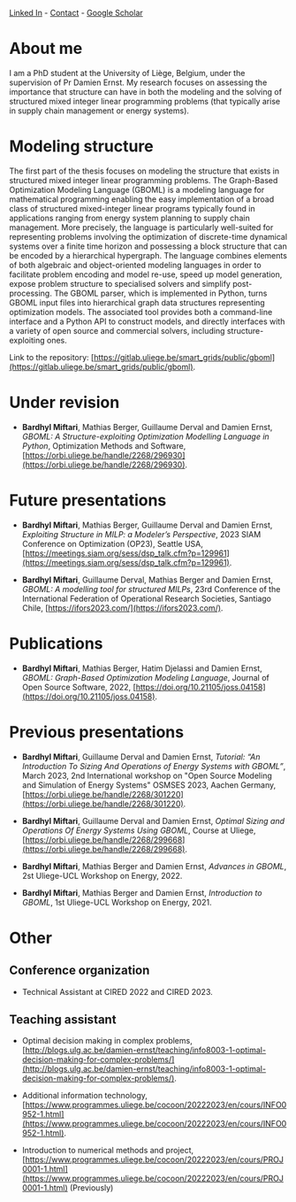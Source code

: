 [Linked In](https://www.linkedin.com/in/bardhyl-miftari/) - [Contact](https://www.uliege.be/cms/c_9054334/fr/repertoire?uid=u235534) - [Google Scholar](https://scholar.google.com/citations?user=pznB6GoAAAAJ&hl=fr&oi=ao)

# About me

I am a PhD student at the University of Liège, Belgium, under the supervision of Pr Damien Ernst. My research focuses on assessing the importance that structure can have in both the modeling and the solving of structured mixed integer linear programming problems (that typically arise in supply chain management or energy systems). 

# Modeling structure
The first part of the thesis focuses on modeling the structure that exists in structured mixed integer linear programming problems. The Graph-Based Optimization Modeling Language (GBOML) is a modeling language for mathematical programming enabling the easy implementation of a broad class of structured mixed-integer linear programs typically found in applications ranging from energy system planning to supply chain management. More precisely, the language is particularly well-suited for representing problems involving the optimization of discrete-time dynamical systems over a finite time horizon and possessing a block structure that can be encoded by a hierarchical hypergraph. The language combines elements of both algebraic and object-oriented modeling languages in order to facilitate problem encoding and model re-use, speed up model generation, expose problem structure to specialised solvers and simplify post-processing. The GBOML parser, which is implemented in Python, turns GBOML input files into hierarchical graph data structures representing optimization models. The associated tool provides both a command-line interface and a Python API to construct models, and directly interfaces with a variety of open source and commercial solvers, including structure-exploiting ones. 

Link to the repository: [https://gitlab.uliege.be/smart_grids/public/gboml](https://gitlab.uliege.be/smart_grids/public/gboml).

# Under revision

- **Bardhyl Miftari**, Mathias Berger, Guillaume Derval and Damien Ernst, _GBOML: A Structure-exploiting Optimization Modelling Language in Python_, Optimization Methods and Software, [https://orbi.uliege.be/handle/2268/296930](https://orbi.uliege.be/handle/2268/296930).

# Future presentations 

- **Bardhyl Miftari**, Mathias Berger, Guillaume Derval and Damien Ernst, _Exploiting Structure in MILP: a Modeler’s Perspective_, 2023 SIAM Conference on Optimization (OP23), Seattle USA, [https://meetings.siam.org/sess/dsp_talk.cfm?p=129961](https://meetings.siam.org/sess/dsp_talk.cfm?p=129961).

- **Bardhyl Miftari**, Guillaume Derval, Mathias Berger and Damien Ernst, _GBOML: A modelling tool for structured MILPs_, 23rd Conference of the International Federation of Operational Research Societies, Santiago Chile, [https://ifors2023.com/](https://ifors2023.com/).

# Publications

- **Bardhyl Miftari**, Mathias Berger, Hatim Djelassi and Damien Ernst, _GBOML: Graph-Based Optimization Modeling Language_, Journal of Open Source Software, 2022, [https://doi.org/10.21105/joss.04158](https://doi.org/10.21105/joss.04158).

# Previous presentations

- **Bardhyl Miftari**, Guillaume Derval and Damien Ernst, _Tutorial: “An Introduction To Sizing And Operations of Energy Systems with GBOML”_, March 2023, 2nd International workshop on "Open Source Modeling and Simulation of Energy Systems" OSMSES 2023, Aachen Germany, [https://orbi.uliege.be/handle/2268/301220](https://orbi.uliege.be/handle/2268/301220).

- **Bardhyl Miftari**, Guillaume Derval and Damien Ernst, _Optimal Sizing and Operations Of Energy Systems Using GBOML_, Course at Uliege, [https://orbi.uliege.be/handle/2268/299668](https://orbi.uliege.be/handle/2268/299668). 

- **Bardhyl Miftari**, Mathias Berger and Damien Ernst, _Advances in GBOML_, 2st Uliege-UCL Workshop on Energy, 2022.

- **Bardhyl Miftari**, Mathias Berger and Damien Ernst, _Introduction to GBOML_, 1st Uliege-UCL Workshop on Energy, 2021.

# Other

## Conference organization

- Technical Assistant at CIRED 2022 and CIRED 2023.

## Teaching assistant

- Optimal decision making in complex problems, [http://blogs.ulg.ac.be/damien-ernst/teaching/info8003-1-optimal-decision-making-for-complex-problems/](http://blogs.ulg.ac.be/damien-ernst/teaching/info8003-1-optimal-decision-making-for-complex-problems/).

- Additional information technology, [https://www.programmes.uliege.be/cocoon/20222023/en/cours/INFO0952-1.html](https://www.programmes.uliege.be/cocoon/20222023/en/cours/INFO0952-1.html).

- Introduction to numerical methods and project, [https://www.programmes.uliege.be/cocoon/20222023/en/cours/PROJ0001-1.html](https://www.programmes.uliege.be/cocoon/20222023/en/cours/PROJ0001-1.html) (Previously)
